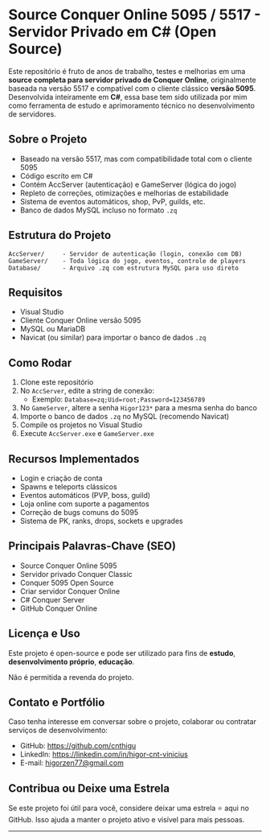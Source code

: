 # Source Conquer Online 5095 / 5517 - Servidor Privado em C# (Open Source)

Este repositório é fruto de anos de trabalho, testes e melhorias em uma **source completa para servidor privado de Conquer Online**, originalmente baseada na versão 5517 e compatível com o cliente clássico **versão 5095**. Desenvolvida inteiramente em **C#**, essa base tem sido utilizada por mim como ferramenta de estudo e aprimoramento técnico no desenvolvimento de servidores.

## Sobre o Projeto

- Baseado na versão 5517, mas com compatibilidade total com o cliente 5095
- Código escrito em C#
- Contém AccServer (autenticação) e GameServer (lógica do jogo)
- Repleto de correções, otimizações e melhorias de estabilidade
- Sistema de eventos automáticos, shop, PvP, guilds, etc.
- Banco de dados MySQL incluso no formato `.zq`

## Estrutura do Projeto

```
AccServer/     - Servidor de autenticação (login, conexão com DB)
GameServer/    - Toda lógica do jogo, eventos, controle de players
Database/      - Arquivo .zq com estrutura MySQL para uso direto
```

## Requisitos

- Visual Studio
- Cliente Conquer Online versão 5095
- MySQL ou MariaDB
- Navicat (ou similar) para importar o banco de dados `.zq`

## Como Rodar

1. Clone este repositório
2. No `AccServer`, edite a string de conexão:
   - Exemplo: `Database=zq;Uid=root;Password=123456789`
3. No `GameServer`, altere a senha `Higor123*` para a mesma senha do banco
4. Importe o banco de dados `.zq` no MySQL (recomendo Navicat)
5. Compile os projetos no Visual Studio
6. Execute `AccServer.exe` e `GameServer.exe`

## Recursos Implementados

- Login e criação de conta
- Spawns e teleports clássicos
- Eventos automáticos (PVP, boss, guild)
- Loja online com suporte a pagamentos
- Correção de bugs comuns do 5095
- Sistema de PK, ranks, drops, sockets e upgrades

## Principais Palavras-Chave (SEO)

- Source Conquer Online 5095
- Servidor privado Conquer Classic
- Conquer 5095 Open Source
- Criar servidor Conquer Online
- C# Conquer Server
- GitHub Conquer Online

## Licença e Uso

Este projeto é open-source e pode ser utilizado para fins de **estudo**, **desenvolvimento próprio**, **educação**.

Não é permitida a revenda do projeto.

## Contato e Portfólio

Caso tenha interesse em conversar sobre o projeto, colaborar ou contratar serviços de desenvolvimento:

- GitHub: https://github.com/cnthigu
- LinkedIn: https://linkedin.com/in/higor-cnt-vinicius
- E-mail: higorzen77@gmail.com

## Contribua ou Deixe uma Estrela

Se este projeto foi útil para você, considere deixar uma estrela ⭐ aqui no GitHub. Isso ajuda a manter o projeto ativo e visível para mais pessoas.

---
